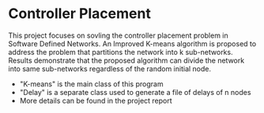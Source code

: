 # Controller Placement
  This project focuses on sovling the controller placement problem in Software Defined Networks. An Improved K-means algorithm is proposed to address the problem that partitions the network into k sub-networks. Results demonstrate that the proposed algorithm can divide the network into same sub-networks regardless of the random initial node.

- "K-means" is the main class of this program
- "Delay" is a separate class used to generate a file of delays of n nodes
- More details can be found in the project report
